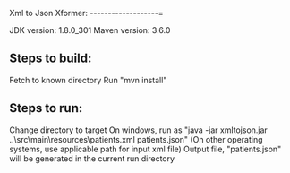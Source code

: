Xml to Json Xformer:
-------------------=

JDK version: 1.8.0_301
Maven version: 3.6.0

Steps to build:
---------------
   Fetch to known directory
   Run "mvn install"

Steps to run:
-------------
   Change directory to target
   On windows, run as "java -jar xmltojson.jar ..\src\main\resources\patients.xml patients.json"
   (On other operating systems, use applicable path for input xml file)
   Output file, "patients.json" will be generated in the current run directory

